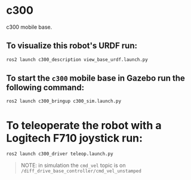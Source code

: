# c300
c300 mobile base.

## To visualize this robot's URDF run:
``` bash
ros2 launch c300_description view_base_urdf.launch.py
```

## To start the `c300` mobile base in Gazebo run the following command:
``` bash
ros2 launch c300_bringup c300_sim.launch.py
```

# To teleoperate the robot with a Logitech F710 joystick run:
``` bash
ros2 launch c300_driver teleop.launch.py
```
> NOTE: in simulation the `cmd_vel` topic is on `/diff_drive_base_controller/cmd_vel_unstamped`
